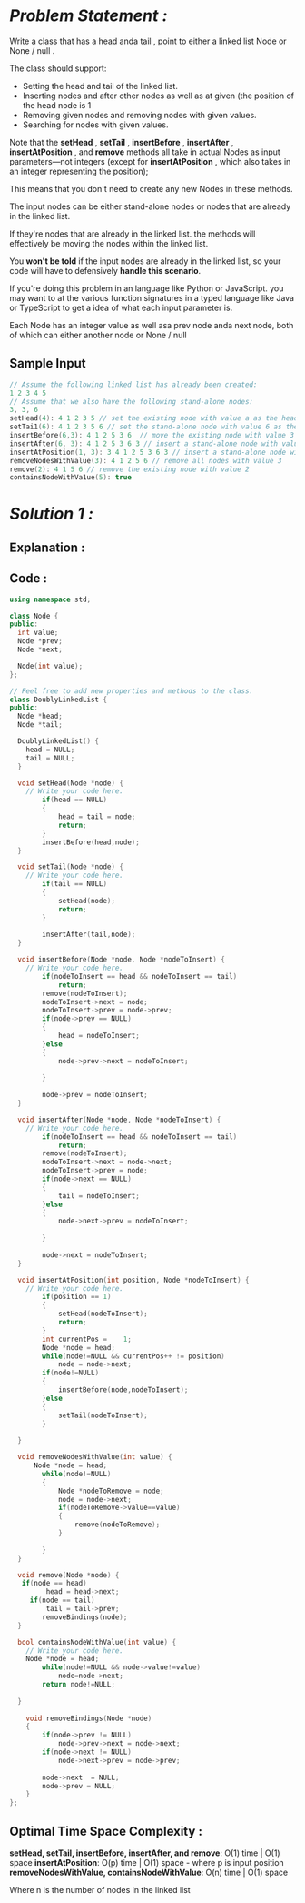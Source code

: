 # *Problem Statement :*

Write a class that has a head anda tail , point to either a linked list Node or None / null . 

The class should support: 

- Setting the head and tail of the linked list.
- Inserting nodes and after other nodes as well as at given (the position of the head node is 1
- Removing given nodes and removing nodes with given values.
- Searching for nodes with given values.

Note that the **setHead** , **setTaiI** , **insertBefore** , **insertAfter** , **insertAtPosition** , and **remove** methods all take in actual Nodes as input parameters—not integers (except for **insertAtPosition** , which also takes in an integer representing the position); 

This means that you don't need to create any new Nodes in these methods. 

The input nodes can be either stand-alone nodes or nodes that are already in the linked list. 

If they're nodes that are already in the linked list. the methods will effectively be moving the nodes within the linked list. 

You **won't be told** if the input nodes are already in the linked list, so your code will have to defensively **handle this scenario**. 

If you're doing this problem in an language like Python or JavaScript. you may want to at the various function signatures in a typed language like Java or TypeScript to get a idea of what each input parameter is. 

Each Node has an integer value as well asa prev node anda next node, both of which can either another node or None / null

## Sample Input

```cpp
// Assume the following linked list has already been created:
1 2 3 4 5 
// Assume that we also have the following stand-alone nodes: 
3, 3, 6
setHead(4): 4 1 2 3 5 // set the existing node with value a as the head 
setTai1(6): 4 1 2 3 5 6 // set the stand-alone node with value 6 as the tail 
insertBefore(6,3): 4 1 2 5 3 6  // move the existing node with value 3 before the existing node with value 6 
insertAfter(6, 3): 4 1 2 5 3 6 3 // insert a stand-alone node with value 3 after the existing node with value 6 
insertAtPosition(1, 3): 3 4 1 2 5 3 6 3 // insert a stand-alone node with value 3 in position 1 
removeNodesWithValue(3): 4 1 2 5 6 // remove all nodes with value 3 
remove(2): 4 1 5 6 // remove the existing node with value 2 
containsNodeWithVa1ue(5): true
```

# *Solution 1 :*

## Explanation :

## Code :

```cpp
using namespace std;

class Node {
public:
  int value;
  Node *prev;
  Node *next;

  Node(int value);
};

// Feel free to add new properties and methods to the class.
class DoublyLinkedList {
public:
  Node *head;
  Node *tail;

  DoublyLinkedList() {
    head = NULL;
    tail = NULL;
  }

  void setHead(Node *node) {
    // Write your code here.
		if(head == NULL)
		{
			head = tail = node;
			return;
		}
		insertBefore(head,node);
  }

  void setTail(Node *node) {
    // Write your code here.
		if(tail == NULL)
		{
			setHead(node);
			return;
		}
		
		insertAfter(tail,node);
  }

  void insertBefore(Node *node, Node *nodeToInsert) {
    // Write your code here.
		if(nodeToInsert == head && nodeToInsert == tail)
			return;
		remove(nodeToInsert);
		nodeToInsert->next = node;
		nodeToInsert->prev = node->prev; 
		if(node->prev == NULL)
		{
			head = nodeToInsert;
		}else
		{
			node->prev->next = nodeToInsert;
			
		}
		
		node->prev = nodeToInsert;
  }

  void insertAfter(Node *node, Node *nodeToInsert) {
    // Write your code here.
		if(nodeToInsert == head && nodeToInsert == tail)
			return;
		remove(nodeToInsert);
		nodeToInsert->next = node->next;
		nodeToInsert->prev = node; 
		if(node->next == NULL)
		{
			tail = nodeToInsert;
		}else
		{
			node->next->prev = nodeToInsert;
			
		}
		
		node->next = nodeToInsert;
  }

  void insertAtPosition(int position, Node *nodeToInsert) {
    // Write your code here.
		if(position == 1)
		{
			setHead(nodeToInsert);
			return;
		}
		int currentPos = 	1;
		Node *node = head;
		while(node!=NULL && currentPos++ != position)
			node = node->next;
		if(node!=NULL)
		{
			insertBefore(node,nodeToInsert);
		}else
		{
			setTail(nodeToInsert);
		}
			
  }

  void removeNodesWithValue(int value) {
	  Node *node = head;
		while(node!=NULL)
		{
			Node *nodeToRemove = node;
			node = node->next;
			if(nodeToRemove->value==value)
			{
				remove(nodeToRemove);
			}
			
		}
  }

  void remove(Node *node) {
   if(node == head)
		 head = head->next;
	 if(node == tail)
		 tail = tail->prev;
		removeBindings(node);
  }

  bool containsNodeWithValue(int value) {
    // Write your code here.
    Node *node = head;
		while(node!=NULL && node->value!=value)
			node=node->next;
		return node!=NULL;
		
  }
	
	void removeBindings(Node *node)
	{
		if(node->prev != NULL)
			node->prev->next = node->next;
		if(node->next != NULL)
			node->next->prev = node->prev;
			
		node->next  = NULL; 
		node->prev = NULL;
	}
};
```

## Optimal Time Space Complexity :

**setHead, setTail, insertBefore, insertAfter, and remove**: O(1) time | O(1) space
**insertAtPosition**: O(p) time | O(1) space - where p is input position
**removeNodesWithValue, containsNodeWithValue**: O(n) time | O(1) space 

Where n is the number of nodes in the linked list